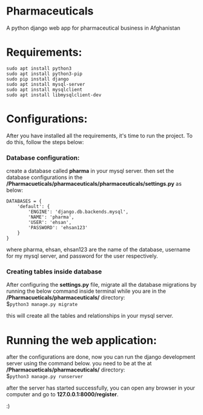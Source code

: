 # Pharmaceuticals
A python django web app for pharmaceutical business in Afghanistan


# Requirements:
`sudo apt install python3`  
`sudo apt install python3-pip`  
`sudo pip install django`  
`sudo apt install mysql-server`  
`sudo apt install mysqlclient`  
`sudo apt install libmysqlclient-dev`


# Configurations:
After you have installed all the requirements, it's time to run the project. To do this, follow the steps below:  
  
### Database configuration:
create a database called **pharma** in your mysql server. then set the database configurations in the **/Pharmacueticals/pharmaceuticals/pharmaceuticals/settings.py** as below: 
```
DATABASES = {
    'default': {
        'ENGINE': 'django.db.backends.mysql',
        'NAME': 'pharma',
        'USER': 'ehsan',
        'PASSWORD': 'ehsan123'
    }
}
```
where pharma, ehsan, ehsan123 are the name of the database, username for my mysql server, and password for the user respectively.

### Creating tables inside database
After configuring the **settings.py** file, migrate all the database migrations by running the below command inside terminal while you are in the **/Pharmacueticals/pharmaceuticals/** directory:  
$`python3 manage.py migrate`  
  
this will create all the tables and relationships in your mysql server.

# Running the web application:  
after the configurations are done, now you can run the django development server using the command below. you need to be at the at **/Pharmacueticals/pharmaceuticals/** directory:  
$`python3 manage.py runserver`

after the server has started successfully, you can open any browser in your computer and go to **127.0.0.1:8000/register**.

:)

